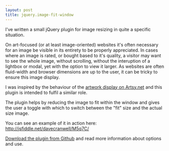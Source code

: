 ```yaml
---
layout: post
title: jquery.image-fit-window
---
```


I've written a small jQuery plugin for image resizing in quite a specific situation. 

On art-focused (or at least image-oriented) websites it's often necessary for an image be visible in its entirety to be properly appreciated. In cases where an image is rated, or bought based to it's quality, a visitor may want to see the whole image, without scrolling, without the interuption of a lightbox or modal, yet with the option to view it larger. As websites are often fluid-width and browser dimensions are up to the user, it can be tricky to ensure this image display.

I was inspired by the behaviour of the <a href="http://artsy.net/artwork/shepard-fairey-power-and-glory-iv">artwork display on Artsy.net</a> and this plugin is intended to fulfil a similar role.

The plugin helps by reducing the image to fit within the window and gives the user a toggle with which to switch between the "fit" size and the actual size image.

You can see an example of it in action here: <a href="http://jsfiddle.net/davecranwell/M5q7C/">http://jsfiddle.net/davecranwell/M5q7C/</a>

<a href="https://github.com/davecranwell/jquery.image-fit-window">Download the plugin from Github</a> and read more information about options and use.